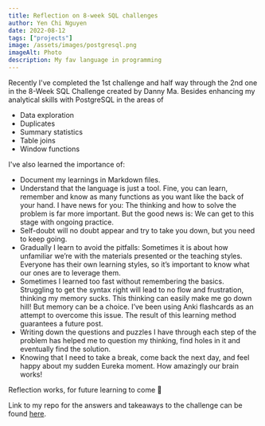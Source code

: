 ```yaml
---
title: Reflection on 8-week SQL challenges 
author: Yen Chi Nguyen
date: 2022-08-12
tags: ["projects"]
image: /assets/images/postgresql.png
imageAlt: Photo
description: My fav language in programming
---
```

Recently I've completed the 1st challenge and half way through the 2nd one in the 8-Week SQL Challenge created by Danny Ma. Besides enhancing my analytical skills with PostgreSQL in the areas of 
- Data exploration
- Duplicates
- Summary statistics
- Table joins
- Window functions

I've also learned the importance of:
- Document my learnings in Markdown files.
- Understand that the language is just a tool. Fine, you can learn, remember and know as many functions as you want like the back of your hand. I have news for you: The thinking and how to solve the problem is far more important. But the good news is: We can get to this stage with ongoing practice.
- Self-doubt will no doubt appear and try to take you down, but you need to keep going.
- Gradually I learn to avoid the pitfalls: Sometimes it is about how unfamiliar we’re with the materials presented or the teaching styles. Everyone has their own learning styles, so it’s important to know what our ones are to leverage them.
- Sometimes I learned too fast without remembering the basics. Struggling to get the syntax right will lead to no flow and frustration, thinking my memory sucks. This thinking can easily make me go down hill! But memory can be a choice. I’ve been using Anki flashcards as an attempt to overcome this issue. The result of this learning method guarantees a future post.
- Writing down the questions and puzzles I have through each step of the problem has helped me to question my thinking, find holes in it and eventually find the solution.
- Knowing that I need to take a break, come back the next day, and feel happy about my sudden Eureka moment. How amazingly our brain works!

Reflection works, for future learning to come 🎉

Link to my repo for the answers and takeaways to the challenge can be found [here](https://github.com/nguyenyenchi/8-Week-SQL-Challenge).